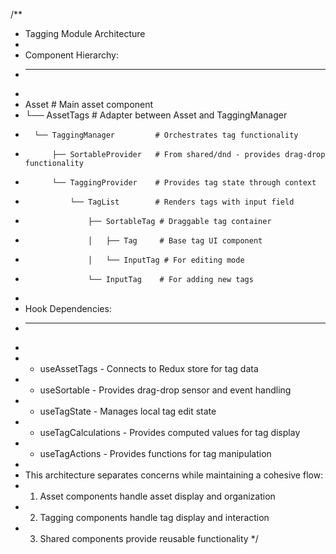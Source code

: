 /\*\*

- Tagging Module Architecture
-
- Component Hierarchy:
- ***
-
- Asset # Main asset component
- └── AssetTags # Adapter between Asset and TaggingManager
-       └── TaggingManager         # Orchestrates tag functionality
-           ├── SortableProvider   # From shared/dnd - provides drag-drop functionality
-           └── TaggingProvider    # Provides tag state through context
-               └── TagList        # Renders tags with input field
-                   ├── SortableTag # Draggable tag container
-                   │   ├── Tag     # Base tag UI component
-                   │   └── InputTag # For editing mode
-                   └── InputTag    # For adding new tags
-
- Hook Dependencies:
- ***
-
- - useAssetTags - Connects to Redux store for tag data
- - useSortable - Provides drag-drop sensor and event handling
- - useTagState - Manages local tag edit state
- - useTagCalculations - Provides computed values for tag display
- - useTagActions - Provides functions for tag manipulation
-
- This architecture separates concerns while maintaining a cohesive flow:
- 1.  Asset components handle asset display and organization
- 2.  Tagging components handle tag display and interaction
- 3.  Shared components provide reusable functionality
      \*/
